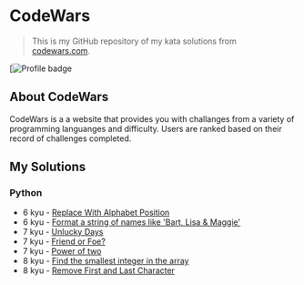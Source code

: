 # CodeWars
>This is my GitHub repository of my kata solutions from [codewars.com](https://www.codewars.com/).

[![Profile badge](https://www.codewars.com/users/Banana-Pirate/badges/large)

## About CodeWars
CodeWars is a a website that provides you with challanges from a variety of programming languanges and difficulty.
Users are ranked based on their record of challenges completed.

## My Solutions

### Python

- 6 kyu - [Replace With Alphabet Position](py/alphabetPosition.py)
- 6 kyu - [Format a string of names like 'Bart, Lisa & Maggie'](py/formatStringOfNames.py)
- 7 kyu - [Unlucky Days](py/friday13th.py)
- 7 kyu - [Friend or Foe?](py/nameFilter.py)
- 7 kyu - [Power of two](py/powerOfTwo.py)
- 8 kyu - [Find the smallest integer in the array](py/findSmallestInteger.py)
- 8 kyu - [Remove First and Last Character](py/removeFirstAndLast.py)
